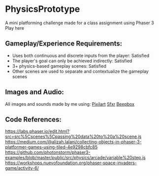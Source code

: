 # PhysicsPrototype

A mini platforming challenge made for a class assignment using Phaser 3
Play here

## Gameplay/Experience Requirements:
- Uses both continuous and discrete inputs from the player: Satisfied
- The player's goal can only be achieved indirectly: Satisfied
- 3+ physics-based gameplay scenes: Satisfied
- Other scenes are used to separate and contextualize the gameplay scenes

## Images and Audio:
All images and sounds made by me using:
[Pixilart](https://pixilart.com/)
[Sfxr](https://sfxr.me/)
[Beepbox](https://www.beepbox.co/#9n31s0k0l00e03t2ma7g0fj07r1i0o432T7v1u32f10p5q011d08HU7000U0006000Eh0I9E0T7v1u38f20o5134q011d0aHt7760Md9xb9pb9h1IcE0T1v1uc3f10v3q011d23A1F0B2Q0950Pc454E26327aT2v1u15f10w4qw02d03w0E0b4h400000000h4g000000014h000000004h400000000p16000000)

## Code References:
https://labs.phaser.io/edit.html?src=src%5Cscenes%5Cpassing%20data%20to%20a%20scene.js
https://medium.com/@alizah.lalani/collecting-objects-in-phaser-3-platformer-games-using-tiled-4e9298cbfc85
https://github.com/photonstorm/phaser3-examples/blob/master/public/src/physics/arcade/variable%20step.js
https://workshops.nuevofoundation.org/phaser-space-invaders-game/activity-6/
